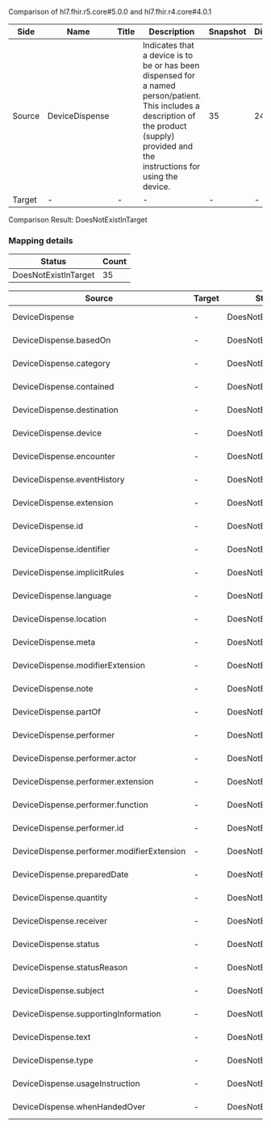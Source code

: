 Comparison of hl7.fhir.r5.core#5.0.0 and hl7.fhir.r4.core#4.0.1

| Side | Name | Title | Description | Snapshot | Differential |
| --- | --- | --- | --- | --- | --- |
| Source | DeviceDispense |  | Indicates that a device is to be or has been dispensed for a named person/patient.  This includes a description of the product (supply) provided and the instructions for using the device. | 35 | 24 |
| Target | - | - | - | - | - |


Comparison Result: DoesNotExistInTarget


### Mapping details

| Status | Count |
| ------ | ----- |
DoesNotExistInTarget | 35 |


| Source | Target | Status | Message |
| ------ | ------ | ------ | ------- |
| DeviceDispense | - | DoesNotExistInTarget | DeviceDispense does not exist in target and has no mapping |
| DeviceDispense.basedOn | - | DoesNotExistInTarget | DeviceDispense.basedOn does not exist in target and has no mapping |
| DeviceDispense.category | - | DoesNotExistInTarget | DeviceDispense.category does not exist in target and has no mapping |
| DeviceDispense.contained | - | DoesNotExistInTarget | DeviceDispense.contained does not exist in target and has no mapping |
| DeviceDispense.destination | - | DoesNotExistInTarget | DeviceDispense.destination does not exist in target and has no mapping |
| DeviceDispense.device | - | DoesNotExistInTarget | DeviceDispense.device does not exist in target and has no mapping |
| DeviceDispense.encounter | - | DoesNotExistInTarget | DeviceDispense.encounter does not exist in target and has no mapping |
| DeviceDispense.eventHistory | - | DoesNotExistInTarget | DeviceDispense.eventHistory does not exist in target and has no mapping |
| DeviceDispense.extension | - | DoesNotExistInTarget | DeviceDispense.extension does not exist in target and has no mapping |
| DeviceDispense.id | - | DoesNotExistInTarget | DeviceDispense.id does not exist in target and has no mapping |
| DeviceDispense.identifier | - | DoesNotExistInTarget | DeviceDispense.identifier does not exist in target and has no mapping |
| DeviceDispense.implicitRules | - | DoesNotExistInTarget | DeviceDispense.implicitRules does not exist in target and has no mapping |
| DeviceDispense.language | - | DoesNotExistInTarget | DeviceDispense.language does not exist in target and has no mapping |
| DeviceDispense.location | - | DoesNotExistInTarget | DeviceDispense.location does not exist in target and has no mapping |
| DeviceDispense.meta | - | DoesNotExistInTarget | DeviceDispense.meta does not exist in target and has no mapping |
| DeviceDispense.modifierExtension | - | DoesNotExistInTarget | DeviceDispense.modifierExtension does not exist in target and has no mapping |
| DeviceDispense.note | - | DoesNotExistInTarget | DeviceDispense.note does not exist in target and has no mapping |
| DeviceDispense.partOf | - | DoesNotExistInTarget | DeviceDispense.partOf does not exist in target and has no mapping |
| DeviceDispense.performer | - | DoesNotExistInTarget | DeviceDispense.performer does not exist in target and has no mapping |
| DeviceDispense.performer.actor | - | DoesNotExistInTarget | DeviceDispense.performer.actor does not exist in target and has no mapping |
| DeviceDispense.performer.extension | - | DoesNotExistInTarget | DeviceDispense.performer.extension does not exist in target and has no mapping |
| DeviceDispense.performer.function | - | DoesNotExistInTarget | DeviceDispense.performer.function does not exist in target and has no mapping |
| DeviceDispense.performer.id | - | DoesNotExistInTarget | DeviceDispense.performer.id does not exist in target and has no mapping |
| DeviceDispense.performer.modifierExtension | - | DoesNotExistInTarget | DeviceDispense.performer.modifierExtension does not exist in target and has no mapping |
| DeviceDispense.preparedDate | - | DoesNotExistInTarget | DeviceDispense.preparedDate does not exist in target and has no mapping |
| DeviceDispense.quantity | - | DoesNotExistInTarget | DeviceDispense.quantity does not exist in target and has no mapping |
| DeviceDispense.receiver | - | DoesNotExistInTarget | DeviceDispense.receiver does not exist in target and has no mapping |
| DeviceDispense.status | - | DoesNotExistInTarget | DeviceDispense.status does not exist in target and has no mapping |
| DeviceDispense.statusReason | - | DoesNotExistInTarget | DeviceDispense.statusReason does not exist in target and has no mapping |
| DeviceDispense.subject | - | DoesNotExistInTarget | DeviceDispense.subject does not exist in target and has no mapping |
| DeviceDispense.supportingInformation | - | DoesNotExistInTarget | DeviceDispense.supportingInformation does not exist in target and has no mapping |
| DeviceDispense.text | - | DoesNotExistInTarget | DeviceDispense.text does not exist in target and has no mapping |
| DeviceDispense.type | - | DoesNotExistInTarget | DeviceDispense.type does not exist in target and has no mapping |
| DeviceDispense.usageInstruction | - | DoesNotExistInTarget | DeviceDispense.usageInstruction does not exist in target and has no mapping |
| DeviceDispense.whenHandedOver | - | DoesNotExistInTarget | DeviceDispense.whenHandedOver does not exist in target and has no mapping |

